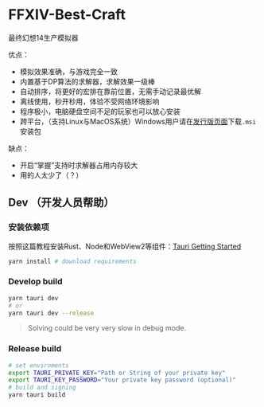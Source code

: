 # FFXIV-Best-Craft

最终幻想14生产模拟器

优点：

- 模拟效果准确，与游戏完全一致
- 内置基于DP算法的求解器，求解效果一级棒
- 自动排序，将更好的宏排在靠前位置，无需手动记录最优解
- 离线使用，秒开秒用，体验不受网络环境影响
- 程序极小，电脑硬盘空间不足的玩家也可以放心安装
- 跨平台，（支持Linux与MacOS系统）Windows用户请在[发行版页面](https://gitee.com/Tnze/ffxiv-best-craft/releases)下载`.msi`安装包

缺点：

- 开启“掌握”支持时求解器占用内存较大
- 用的人太少了（？）

## Dev （开发人员帮助）

### 安装依赖项

按照这篇教程安装Rust、Node和WebView2等组件：[Tauri Getting Started](https://tauri.app/zh/v1/guides/getting-started/prerequisites/)

```bash
yarn install # download requirements
```

### Develop build

```bash
yarn tauri dev
# or
yarn tauri dev --release
```

> Solving could be very very slow in debug mode.

### Release build

```bash
# set enviroments
export TAURI_PRIVATE_KEY="Path or String of your private key"
export TAURI_KEY_PASSWORD="Your private key password (optional)"
# build and signing
yarn tauri build
```

